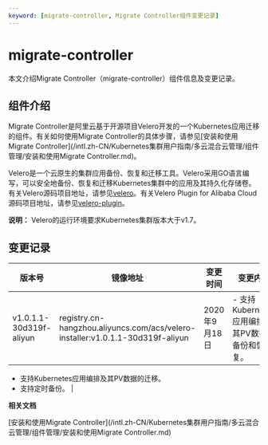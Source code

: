 ```yaml
---
keyword: [migrate-controller, Migrate Controller组件变更记录]
---
```


# migrate-controller

本文介绍Migrate Controller（migrate-controller）组件信息及变更记录。

## 组件介绍

Migrate Controller是阿里云基于开源项目Velero开发的一个Kubernetes应用迁移的组件。有关如何使用Migrate Controller的具体步骤，请参见[安装和使用Migrate Controller](/intl.zh-CN/Kubernetes集群用户指南/多云混合云管理/组件管理/安装和使用Migrate Controller.md)。

Velero是一个云原生的集群应用备份、恢复和迁移工具。Velero采用GO语言编写，可以安全地备份、恢复和迁移Kubernetes集群中的应用及其持久化存储卷。有关Velero源码项目地址，请参见[velero](https://github.com/vmware-tanzu/velero)。有关Velero Plugin for Alibaba Cloud源码项目地址，请参见[velero-plugin](https://github.com/AliyunContainerService/velero-plugin)。

**说明：** Velero的运行环境要求Kubernetes集群版本大于v1.7。

## 变更记录

|版本号|镜像地址|变更时间|变更内容|
|---|----|----|----|
|v1.0.1.1-30d319f-aliyun|registry.cn-hangzhou.aliyuncs.com/acs/velero-installer:v1.0.1.1-30d319f-aliyun|2020年9月18日|-   支持Kubernetes应用编排及其PV数据的备份和恢复。
-   支持Kubernetes应用编排及其PV数据的迁移。
-   支持定时备份。 |

**相关文档**  


[安装和使用Migrate Controller](/intl.zh-CN/Kubernetes集群用户指南/多云混合云管理/组件管理/安装和使用Migrate Controller.md)

